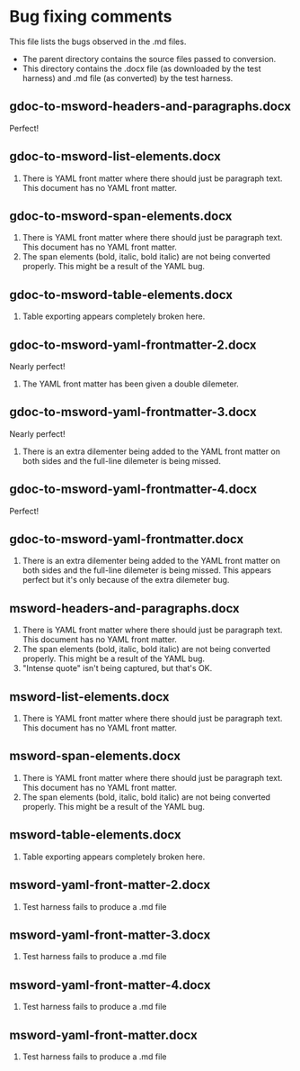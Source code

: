 Bug fixing comments
===================

This file lists the bugs observed in the .md files.

- The parent directory contains the source files passed to conversion.
- This directory contains the .docx file (as downloaded by the test harness) and .md file (as converted) by the test harness.

## gdoc-to-msword-headers-and-paragraphs.docx

Perfect!

## gdoc-to-msword-list-elements.docx

1. There is YAML front matter where there should just be paragraph text. This document has no YAML front matter.  

## gdoc-to-msword-span-elements.docx

1. There is YAML front matter where there should just be paragraph text. This document has no YAML front matter.  
2. The span elements (bold, italic, bold italic) are not being converted properly. This might be a result of the  YAML bug.

## gdoc-to-msword-table-elements.docx

1. Table exporting appears completely broken here.

## gdoc-to-msword-yaml-frontmatter-2.docx

Nearly perfect!

1. The YAML front matter has been given a double dilemeter.

## gdoc-to-msword-yaml-frontmatter-3.docx

Nearly perfect!

1. There is an extra dilementer being added to the YAML front matter on both sides and the full-line dilemeter is being missed.

## gdoc-to-msword-yaml-frontmatter-4.docx

Perfect!

## gdoc-to-msword-yaml-frontmatter.docx

1. There is an extra dilementer being added to the YAML front matter on both sides and the full-line dilemeter is being missed. This appears perfect but it's only because of the extra dilemeter bug.

## msword-headers-and-paragraphs.docx

1. There is YAML front matter where there should just be paragraph text. This document has no YAML front matter.  
2. The span elements (bold, italic, bold italic) are not being converted properly. This might be a result of the  YAML bug.
3. "Intense quote" isn't being captured, but that's OK.

## msword-list-elements.docx

1. There is YAML front matter where there should just be paragraph text. This document has no YAML front matter.  

## msword-span-elements.docx

1. There is YAML front matter where there should just be paragraph text. This document has no YAML front matter.  
2. The span elements (bold, italic, bold italic) are not being converted properly. This might be a result of the  YAML bug.

## msword-table-elements.docx

1. Table exporting appears completely broken here.

## msword-yaml-front-matter-2.docx

1. Test harness fails to produce a .md file

## msword-yaml-front-matter-3.docx

1. Test harness fails to produce a .md file

## msword-yaml-front-matter-4.docx

1. Test harness fails to produce a .md file

## msword-yaml-front-matter.docx

1. Test harness fails to produce a .md file
